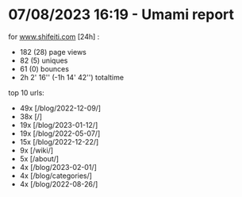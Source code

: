 # 07/08/2023 16:19 - Umami report
for www.shifeiti.com [24h] :

 - 182 (28) page views
 - 82 (5) uniques
 - 61 (0) bounces
 - 2h 2' 16'' (-1h 14' 42'') totaltime


top 10 urls:
 - 49x [/blog/2022-12-09/]
 - 38x [/]
 - 19x [/blog/2023-01-12/]
 - 19x [/blog/2022-05-07/]
 - 15x [/blog/2022-12-22/]
 - 9x [/wiki/]
 - 5x [/about/]
 - 4x [/blog/2023-02-01/]
 - 4x [/blog/categories/]
 - 4x [/blog/2022-08-26/]


